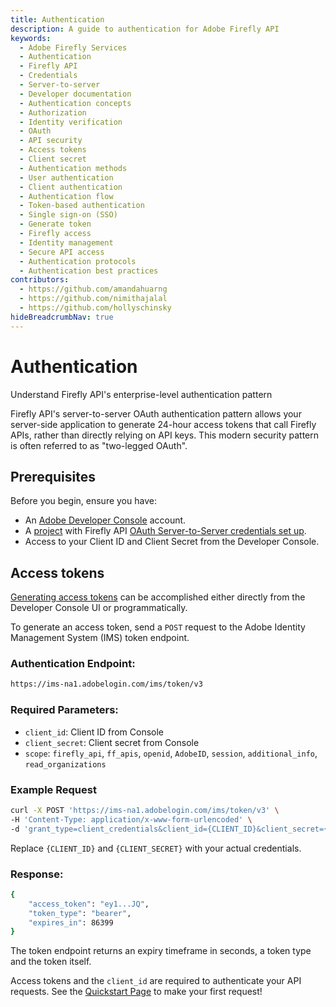 ```yaml
---
title: Authentication
description: A guide to authentication for Adobe Firefly API
keywords:
  - Adobe Firefly Services
  - Authentication
  - Firefly API
  - Credentials
  - Server-to-server
  - Developer documentation
  - Authentication concepts
  - Authorization
  - Identity verification
  - OAuth
  - API security
  - Access tokens
  - Client secret
  - Authentication methods
  - User authentication
  - Client authentication
  - Authentication flow
  - Token-based authentication
  - Single sign-on (SSO)
  - Generate token
  - Firefly access
  - Identity management
  - Secure API access
  - Authentication protocols
  - Authentication best practices
contributors:
  - https://github.com/amandahuarng
  - https://github.com/nimithajalal
  - https://github.com/hollyschinsky
hideBreadcrumbNav: true
---
```


# Authentication

Understand Firefly API's enterprise-level authentication pattern

Firefly API's server-to-server OAuth authentication pattern allows your server-side application to generate 24-hour access tokens that call Firefly APIs, rather than directly relying on API keys. This modern security pattern is often referred to as "two-legged OAuth".

## Prerequisites

Before you begin, ensure you have:

* An [Adobe Developer Console](https://developer.adobe.com/console/786177/home) account.
* A [project](https://developer.adobe.com/developer-console/docs/guides/projects/projects-empty/) with Firefly API [OAuth Server-to-Server credentials set up](https://developer.adobe.com/developer-console/docs/guides/services/services-add-api-oauth-s2s/).
* Access to your Client ID and Client Secret from the Developer Console.

## Access tokens

[Generating access tokens](https://developer.adobe.com/developer-console/docs/guides/services/services-add-api-oauth-s2s/#api-overview) can be accomplished either directly from the Developer Console UI or programmatically.

To generate an access token, send a `POST` request to the Adobe Identity Management System (IMS) token endpoint.

### Authentication Endpoint:

```bash
https://ims-na1.adobelogin.com/ims/token/v3
```

### Required Parameters:

* `client_id`: Client ID from Console
* `client_secret`: Client secret from Console
* `scope`: `firefly_api`, `ff_apis`, `openid`, `AdobeID`, `session`, `additional_info`, `read_organizations`

### Example Request

```bash
curl -X POST 'https://ims-na1.adobelogin.com/ims/token/v3' \
-H 'Content-Type: application/x-www-form-urlencoded' \
-d 'grant_type=client_credentials&client_id={CLIENT_ID}&client_secret={CLIENT_SECRET}&scope=openid,AdobeID,session,additional_info,read_organizations,firefly_api,ff_apis'
```

Replace `{CLIENT_ID}` and `{CLIENT_SECRET}` with your actual credentials.

### Response:

``` bash
{
    "access_token": "ey1...JQ",
    "token_type": "bearer",
    "expires_in": 86399
}
```

The token endpoint returns an expiry timeframe in seconds, a token type and the token itself.

Access tokens and the `client_id` are required to authenticate your API requests. See the [Quickstart Page](../../index.md) to make your first request!
